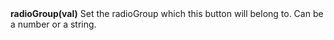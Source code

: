 <a name="radioGroup"><h3 style="padding-top: 40px; margin-top: 40px;"></h3></a>
**radioGroup(val)**
Set the radioGroup which this button will belong to. Can be a number or a string. 